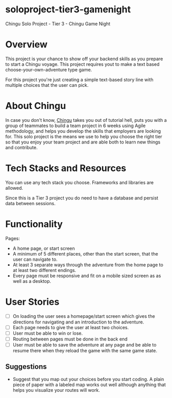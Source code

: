 # soloproject-tier3-gamenight

Chingu Solo Project - Tier 3 - Chingu Game Night

# Overview

This project is your chance to show off your backend skills as you prepare to start a Chingu voyage. This project requires yout to make a text based choose-your-own-adventure type game.

For this project you're just creating a simple text-based story line with multiple choices that the user can pick.

# About Chingu

In case you don't know, [Chingu](https://Chingu.io) takes you out of tutorial hell, puts you with a group of teammates to build a team project in 6 weeks using Agile methodology, and helps you develop the skills that employers are looking for. This solo project is the means we use to help you choose the right tier so that you enjoy your team project and are able both to learn new things and contribute.

# Tech Stacks and Resources

You can use any tech stack you choose. Frameworks and libraries are allowed.

Since this is a Tier 3 project you do need to have a database and persist data between sessions.

# Functionality

Pages:

- A home page, or start screen
- A minimum of 5 different places, other than the start screen, that the user can navigate to.
- At least 3 separate ways through the adventure from the home page to at least two different endings.
- Every page must be responsive and fit on a mobile sized screen as as well as a desktop.

# User Stories

- [ ] On loading the user sees a homepage/start screen which gives the directions for navigating and an introduction to the adventure.
- [ ] Each page needs to give the user at least two choices.
- [ ] User must be able to win or lose.
- [ ] Routing between pages must be done in the back end
- [ ] User must be able to save the adventure at any page and be able to resume there when they reload the game with the same game state.

## Suggestions

- Suggest that you map out your choices before you start coding. A plain piece of paper with a labeled map works out well although anything that helps you visualize your routes will work.
